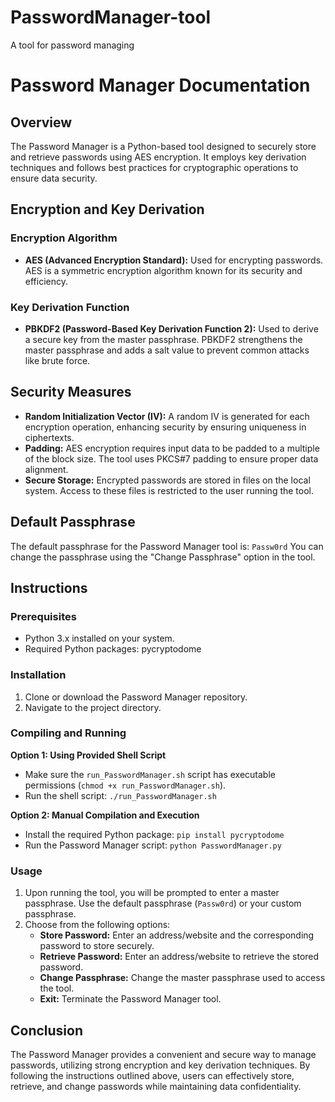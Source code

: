 # PasswordManager-tool
A tool for password managing

# Password Manager Documentation

## Overview
The Password Manager is a Python-based tool designed to securely store and retrieve passwords using AES encryption. It employs key derivation techniques and follows best practices for cryptographic operations to ensure data security.

## Encryption and Key Derivation
### Encryption Algorithm
- **AES (Advanced Encryption Standard):** Used for encrypting passwords. AES is a symmetric encryption algorithm known for its security and efficiency.

### Key Derivation Function
- **PBKDF2 (Password-Based Key Derivation Function 2):** Used to derive a secure key from the master passphrase. PBKDF2 strengthens the master passphrase and adds a salt value to prevent common attacks like brute force.

## Security Measures
- **Random Initialization Vector (IV):** A random IV is generated for each encryption operation, enhancing security by ensuring uniqueness in ciphertexts.
- **Padding:** AES encryption requires input data to be padded to a multiple of the block size. The tool uses PKCS#7 padding to ensure proper data alignment.
- **Secure Storage:** Encrypted passwords are stored in files on the local system. Access to these files is restricted to the user running the tool.

## Default Passphrase
The default passphrase for the Password Manager tool is: `Passw0rd`
You can change the passphrase using the "Change Passphrase" option in the tool.

## Instructions
### Prerequisites
- Python 3.x installed on your system.
- Required Python packages: pycryptodome

### Installation
1. Clone or download the Password Manager repository.
2. Navigate to the project directory.

### Compiling and Running
**Option 1: Using Provided Shell Script**
- Make sure the `run_PasswordManager.sh` script has executable permissions (`chmod +x run_PasswordManager.sh`).
- Run the shell script: `./run_PasswordManager.sh`

**Option 2: Manual Compilation and Execution**
- Install the required Python package: `pip install pycryptodome`
- Run the Password Manager script: `python PasswordManager.py`

### Usage
1. Upon running the tool, you will be prompted to enter a master passphrase. Use the default passphrase (`Passw0rd`) or your custom passphrase.
2. Choose from the following options:
   - **Store Password:** Enter an address/website and the corresponding password to store securely.
   - **Retrieve Password:** Enter an address/website to retrieve the stored password.
   - **Change Passphrase:** Change the master passphrase used to access the tool.
   - **Exit:** Terminate the Password Manager tool.


## Conclusion
The Password Manager provides a convenient and secure way to manage passwords, utilizing strong encryption and key derivation techniques. By following the instructions outlined above, users can effectively store, retrieve, and change passwords while maintaining data confidentiality.
